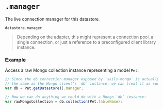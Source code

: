 # `.manager`

The live connection manager for this datastore.

```usage
datastore.manager
```

>  Depending on the adapter, this might represent a connection pool, a single connection, or just a reference to a preconfigured client library instance.

### Example
Access a raw Mongo collection instance representing a model `Pet`.
```javascript
// Since the db connection manager exposed by `sails-mongo` is actually
// the same as the Mongo client's `db` instance, we can treat it as such.
var db = Pet.getDatastore().manager;

// Now we can do anything we could do with a Mongo `db` instance:
var rawMongoCollection = db.collection(Pet.tableName);
```

<docmeta name="displayName" value=".manager">
<docmeta name="pageType" value="property">
